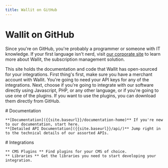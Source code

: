 ```yaml
---
title: Wallit on GitHub
---
```

# Wallit on GitHub

Since you're on GitHub, you're probably a programmer or someone with IT knowledge. If your first language isn't nerd, visit [our corporate site](https://wallit.io) to learn more about Wallit, the subscription management solution.

This site holds the documentation and code that Wallit has open-sourced for your integrations. First thing's first, make sure you have a merchant account with Wallit. You're going to need your API keys for any of the integrations. Next, choose if you're going to integrate with our software directly using Javascript, PHP, or any other language, or if you're going to use one of the plugins. If you want to use the plugins, you can download them directly from GitHub.

<div class="row">
  <div class="col s6">
    # Documentation

    **[Documentation]({{site.baseurl}}/documentation-home)** If you're new to our documentation, start here.
    **[Detailed API Documentation]({{site.baseurl}}/api/)** Jump right in to the technical details of our assorted APIs.

  </div>
  <div class="col s6">
    # Integrations
    
    ** CMS Plugins ** Find plugins for your CMS of choice.
    ** Libraries ** Get the libraries you need to start developing your integration.
  </div>
</div>

